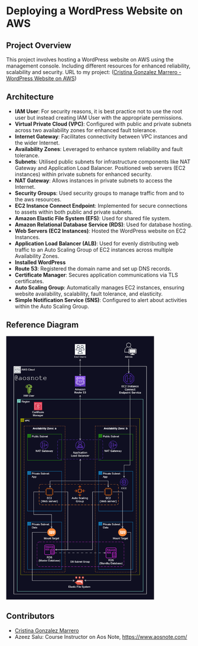 # Deploying a WordPress Website on AWS

## Project Overview
This project involves hosting a WordPress website on AWS using the management console. Including different resources for enhanced reliability, scalability and security.
URL to my project: ([Cristina Gonzalez Marrero - WordPress Website on AWS](https://www.cristinawordpressproject.com/))

## Architecture
- **IAM User**: For security reasons, it is best practice not to use the root user but instead creating IAM User with the appropriate permissions.
- **Virtual Private Cloud (VPC)**: Configured with public and private subnets across two availability zones for enhanced fault tolerance.
- **Internet Gateway**: Facilitates connectivity between VPC instances and the wider Internet.
- **Availability Zones**: Leveraged to enhance system reliability and fault tolerance.
- **Subnets**: Utilised public subnets for infrastructure components like NAT Gateway and Application Load Balancer. Positioned web servers (EC2 instances) within private subnets for enhanced security.
- **NAT Gateway**: Allows instances in private subnets to access the Internet.
- **Security Groups**: Used security groups to manage traffic from and to the aws resources.  
- **EC2 Instance Connect Endpoint**: Implemented for secure connections to assets within both public and private subnets.  
- **Amazon Elastic File System (EFS)**: Used for shared file system.
- **Amazon Relational Database Service (RDS)**: Used for database hosting.
- **Web Servers (EC2 Instances)**: Hosted the WordPress website on EC2 Instances.
- **Application Load Balancer (ALB)**: Used for evenly distributing web traffic to an Auto Scaling Group of EC2 instances across multiple Availability Zones. 
- **Installed WordPress**
- **Route 53**: Registered the domain name and set up DNS records.
- **Certificate Manager**: Secures application communications via TLS certificates. 
- **Auto Scaling Group**: Automatically manages EC2 instances, ensuring website availability, scalability, fault tolerance, and elasticity.
- **Simple Notification Service (SNS)**: Configured to alert about activities within the Auto Scaling Group.

## Reference Diagram

<img src="2._Host_a_WordPress_Website_on_AWS.png" width="400">

## Contributors

- [Cristina Gonzalez Marrero](https://github.com/cristicristi7)
- Azeez Salu: Course Instructor on Aos Note, https://www.aosnote.com/
